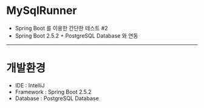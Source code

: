 # MySqlRunner
* Spring Boot 를 이용한 간단한 테스트 #2
* Spring Boot 2.5.2 + PostgreSQL Database 와 연동
<hr/>

# 개발환경
* IDE      : IntelliJ
* Framework : Spring Boot 2.5.2
* Database : PostgreSQL Database
